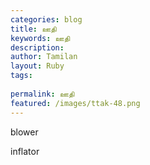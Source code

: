 ```yaml
---
categories: blog
title: ஊதி
keywords: ஊதி
description: 
author: Tamilan
layout: Ruby
tags: 
 
permalink: ஊதி
featured: /images/ttak-48.png
---
```

  
blower  
  
inflator